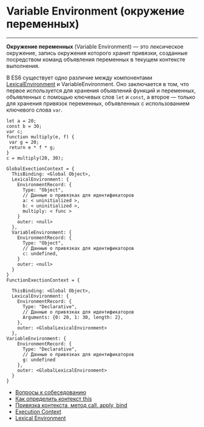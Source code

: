 # Variable Environment (окружение переменных)
____

**Окружение переменных** (Variable Environment) — это лексическое окружение, запись окружения которого хранит привязки, созданные посредством команд объявления переменных в текущем контексте выполнения.

В ES6 существует одно различие между компонентами [LexicalEnvironment](./LexicalEnvironment.md) и VariableEnvironment. Оно заключается в том, что первое используется для хранения объявлений функций и переменных, объявленных с помощью ключевых слов `let` и `const`, а второе — только для хранения привязок переменных, объявленных с использованием ключевого слова `var`.

```
let a = 20;
const b = 30;
var c;
function multiply(e, f) {
 var g = 20;
 return e * f * g;
}
c = multiply(20, 30);

GlobalExectionContext = {
  ThisBinding: <Global Object>,
  LexicalEnvironment: {
    EnvironmentRecord: {
      Type: "Object",
      // Данные о привязках для идентификаторов
      a: < uninitialized >,
      b: < uninitialized >,
      multiply: < func >
    }
    outer: <null>
  },
  VariableEnvironment: {
    EnvironmentRecord: {
      Type: "Object",
      // Данные о привязках для идентификаторов
      c: undefined,
    }
    outer: <null>
  }
}
FunctionExectionContext = {
 
  ThisBinding: <Global Object>,
  LexicalEnvironment: {
    EnvironmentRecord: {
      Type: "Declarative",
      // Данные о привязках для идентификаторов
      Arguments: {0: 20, 1: 30, length: 2},
    },
    outer: <GlobalLexicalEnvironment>
  },
VariableEnvironment: {
    EnvironmentRecord: {
      Type: "Declarative",
      // Данные о привязках для идентификаторов
      g: undefined
    },
    outer: <GlobalLexicalEnvironment>
  }
}
```

- [Вопросы к собеседованию](../../README.md)
- [Как определить контекст this](this.md)
- [Привязка контекста, метод call, apply, bind](./methods.md)
- [Execution Context](./executionContext.md)
- [Lexical Environment](./LexicalEnvironment.md)


